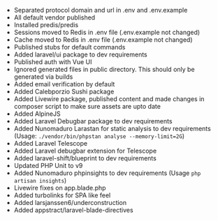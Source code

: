 - Separated protocol domain and url in .env and .env.example
- All default vendor published
- Installed predis/predis
- Sessions moved to Redis in .env file (.env.example not changed)
- Cache moved to Redis in .env file (.env.example not changed)
- Published stubs for default commands
- Added laravel/ui package to dev requirements
- Published auth with Vue UI
- Ignored generated files in public directory. This should only be generated via builds
- Added email verification by default
- Added Calebporzio Sushi package
- Added Livewire package, published content and made changes in composer script to make sure assets are upto date
- Added AlpineJS
- Added Laravel Debugbar package to dev requirements
- Added Nunomaduro Larastan for static analysis to dev requirements (Usage: ``` ./vendor/bin/phpstan analyse --memory-limit=2G ```)
- Added Laravel Telescope
- Added Laravel debugbar extension for Telescope
- Added laravel-shift/blueprint to dev requirements
- Updated PHP Unit to v9
- Added Nunomaduro phpinsights to dev requirements (Usage ``` php artisan insights ```)
- Livewire fixes on app.blade.php
- Added turbolinks for SPA like feel
- Added larsjanssen6/underconstruction
- Added appstract/laravel-blade-directives
